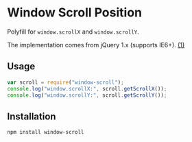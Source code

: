 # Window Scroll Position

Polyfill for `window.scrollX` and `window.scrollY`.

The implementation comes from jQuery 1.x (supports IE6+). [(1)][1]

[1]: https://github.com/jquery/jquery/blob/835e8c4ae39f09d11ad42d24e0210bebfa8e8320/src/offset.js#L176-L178

## Usage

```js
var scroll = require("window-scroll");
console.log("window.scrollX:", scroll.getScrollX());
console.log("window.scrollY:", scroll.getScrollY());
```

## Installation

```
npm install window-scroll
```
